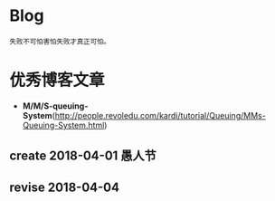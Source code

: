 # Blog
```
失败不可怕害怕失败才真正可怕。
```
# 优秀博客文章
* **M/M/S-queuing-System**(http://people.revoledu.com/kardi/tutorial/Queuing/MMs-Queuing-System.html)

## create 2018-04-01 愚人节
## revise 2018-04-04